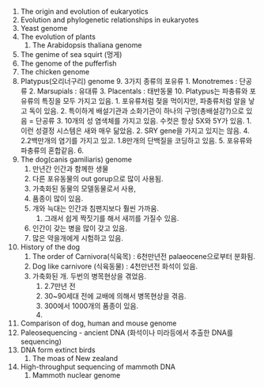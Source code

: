 1. The origin and evolution of eukaryotics
2. Evolution and phylogenetic relationships in eukaryotes
3. Yeast genome
4. The evolution of plants
	1. The Arabidopsis thaliana genome
5. The genime of sea squirt (멍게)
6. The genome of the pufferfish
7. The chicken genome
8. Platypus(오리너구리) genome
	9. 3가지 종류의 포유류
		1. Monotremes : 단공류
		2. Marsupials : 유대류
		3. Placentals : 태반동물
	10. Platypus는 파충류와 포유류의 특징을 모두 가지고 있음.
		1. 포유류처럼 젖을 먹이지만, 파충류처럼 알을 낳고 독이 있음.
		2. 특이하게 배설기관과 소화기관이 하나의 구멍(총배설강?)으로 있음 = 단공류
		3. 10개의 성 염색체를 가지고 있음. 수컷은 항상 5X와 5Y가 있음.
			1. 이런 성결정 시스템은 새와 매우 닮았음.
			2. SRY gene을 가지고 있지는 않음.
		4. 2.2백만개의 염기를 가지고 있고. 1.8만개의 단백질을 코딩하고 있음.
		5. 포유류와 파충류의 혼합같음.
		6. 
9. The dog(canis gamiliaris) genome
	1. 만년간 인간과 함께한 생물
	2. 다른 포유동물의 out gorup으로 많이 사용됨.
	3. 가축화된 동물의 모델동물로서 사용,
	4. 품종이 많이 있음.
	5. 개와 늑대는 인간과 침팬지보다 훨씬 가까움.
		1. 그래서 쉽게 짝짓기를 해서 새끼를 가질수 있음.
	6. 인간이 갖는 병을 많이 갖고 있음.
	7. 많은 약을개에게 시험하고 있음.
10. History of the dog
	1. The order of Carnivora(식육목) : 6천만년전 palaeocene으로부터 분화됨.
	2. Dog like carnivore (식육동물) : 4천만년전 화석이 있음.
	3. 가축화된 개. 두번의 병목현상을 겪었음.
		1. 2.7만년 전
		2. 30~90세대 전에 교배에 의해서 병목현상을 겪음.
		3. 300에서 1000개의 품종이 있음.
		4. 
11. Comparison of dog, human and mouse genome
12. Paleosequencing - ancient DNA (화석이나 미라등에서 추출한 DNA를 sequencing)
13. DNA form extinct birds
	1. The moas of New zealand
14. High-throughput sequencing of mammoth DNA
	1. Mammoth nuclear genome